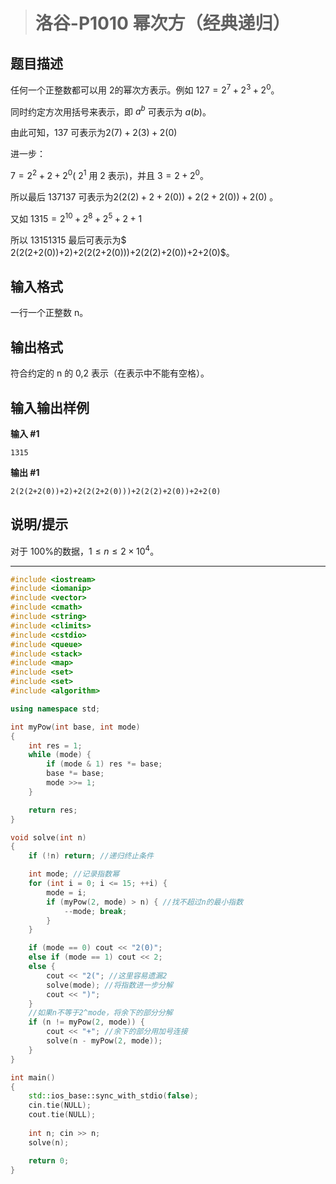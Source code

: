 > # 洛谷-P1010 幂次方（经典递归）

## 题目描述

任何一个正整数都可以用 2的幂次方表示。例如 $127 = 2^7 + 2^3 + 2^0$。

同时约定方次用括号来表示，即 $a^b$ 可表示为 $a(b)$。

由此可知，137 可表示为$2(7) + 2(3) + 2(0)$ 

进一步：

$7 = 2^2 + 2 + 2^0$( $2^1$ 用 2 表示)，并且 $3 = 2 + 2^0$。

所以最后 137137 可表示为$2(2(2)+2+2(0))+2(2+2(0))+2(0)$ 。

又如 $1315=2^{10} +2^8 +2^5 +2+1$

所以 13151315 最后可表示为$ 2(2(2+2(0))+2)+2(2(2+2(0)))+2(2(2)+2(0))+2+2(0)$。

## 输入格式

一行一个正整数 n。

## 输出格式

符合约定的 n 的 0,2 表示（在表示中不能有空格）。

## 输入输出样例

**输入 #1**

```
1315
```

**输出 #1**

```
2(2(2+2(0))+2)+2(2(2+2(0)))+2(2(2)+2(0))+2+2(0)
```

## 说明/提示

对于 100\%的数据，$1\le n\le 2\times 10^4$。

-------

```c++
#include <iostream>
#include <iomanip>
#include <vector>
#include <cmath>
#include <string>
#include <climits>
#include <cstdio>
#include <queue>
#include <stack>
#include <map>
#include <set>
#include <set>
#include <algorithm>

using namespace std;

int myPow(int base, int mode)
{
    int res = 1;
    while (mode) {
        if (mode & 1) res *= base;
        base *= base;
        mode >>= 1;
    }

    return res;
}

void solve(int n)
{
    if (!n) return; //递归终止条件

    int mode; //记录指数幂
    for (int i = 0; i <= 15; ++i) {
        mode = i;
        if (myPow(2, mode) > n) { //找不超过n的最小指数
            --mode; break;
        }
    }

    if (mode == 0) cout << "2(0)";
    else if (mode == 1) cout << 2;
    else {
        cout << "2("; //这里容易遗漏2
        solve(mode); //将指数进一步分解
        cout << ")";
    }
    //如果n不等于2^mode，将余下的部分分解
    if (n != myPow(2, mode)) {
        cout << "+"; //余下的部分用加号连接
        solve(n - myPow(2, mode));
    }
}

int main()
{
    std::ios_base::sync_with_stdio(false);
    cin.tie(NULL);
    cout.tie(NULL);
    
    int n; cin >> n;
    solve(n);

    return 0;
}
```

